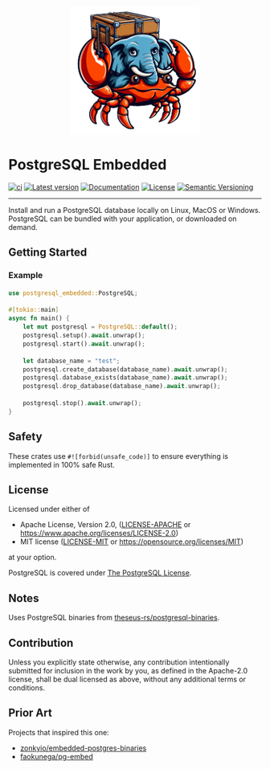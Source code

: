 <p align="center"><img width="256" height="256" src="images/logo.png"></p>
 
# PostgreSQL Embedded

[![ci](https://github.com/theseus-rs/postgresql-embedded/actions/workflows/ci.yml/badge.svg?branch=main)](https://github.com/theseus-rs/postgresql-embedded/actions/workflows/ci.yml)
[![Latest version](https://img.shields.io/crates/v/postgresql_embedded.svg)](https://crates.io/crates/postgresql_embedded)
[![Documentation](https://docs.rs/postgresql_embedded/badge.svg)](https://docs.rs/postgresql_embedded)
[![License](https://img.shields.io/crates/p/postgresql_embedded.svg)](https://github.com/theseus-rs/postgresql_embedded#license)
[![Semantic Versioning](https://img.shields.io/badge/%E2%9A%99%EF%B8%8F_SemVer-2.0.0-blue)](https://semver.org/spec/v2.0.0.html)

---

Install and run a PostgreSQL database locally on Linux, MacOS or Windows.  PostgreSQL can be
bundled with your application, or downloaded on demand.

## Getting Started

### Example
```rust
use postgresql_embedded::PostgreSQL;

#[tokio::main]
async fn main() {
    let mut postgresql = PostgreSQL::default();
    postgresql.setup().await.unwrap();
    postgresql.start().await.unwrap();
    
    let database_name = "test";
    postgresql.create_database(database_name).await.unwrap();
    postgresql.database_exists(database_name).await.unwrap();
    postgresql.drop_database(database_name).await.unwrap();
    
    postgresql.stop().await.unwrap();
}
```

## Safety

These crates use `#![forbid(unsafe_code)]` to ensure everything is implemented in 100% safe Rust.

## License

Licensed under either of

* Apache License, Version 2.0, ([LICENSE-APACHE](LICENSE-APACHE) or https://www.apache.org/licenses/LICENSE-2.0)
* MIT license ([LICENSE-MIT](LICENSE-MIT) or https://opensource.org/licenses/MIT)

at your option.

PostgreSQL is covered under [The PostgreSQL License](https://opensource.org/licenses/postgresql).

## Notes

Uses PostgreSQL binaries from [theseus-rs/postgresql-binaries](https://github.com/theseus-rs/postgresql_binaries).

## Contribution

Unless you explicitly state otherwise, any contribution intentionally submitted
for inclusion in the work by you, as defined in the Apache-2.0 license, shall be dual licensed as above, without any
additional terms or conditions.

## Prior Art
Projects that inspired this one:
* [zonkyio/embedded-postgres-binaries](https://github.com/zonkyio/embedded-postgres-binaries)
* [faokunega/pg-embed](https://github.com/faokunega/pg-embed)
